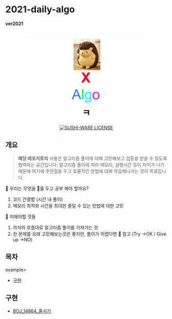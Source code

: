 # 2021-daily-algo

**ver2021**

<h1 align="center">
	<img src="Hedgehog.png" alt="Hedgehog" width="380" />
	<br> ㅋ
</h1>

<p align="center">
  <a href="https://github.com/MakeNowJust/sushi-ware">
    <img src="https://img.shields.io/badge/license-SUSHI--WARE%F0%9F%8D%A3-blue.svg" alt="SUSHI-WARE LICENSE">
  </a>
</p>

## 개요

>  **해당 레포지토리** 사용은 알고리즘 풀이에 대해 고민해보고 검증을 받을 수 있도록 협력하는 공간입니다. 알고리즘 풀이에 따라 메모리, 실행시간 등이 차이가 나기 때문에 여기에 주안점을 두고 효율적인 방법에 대해 학습해나가는 것이 목표입니다.



📕 우리는 무엇을 🎯를 두고 공부 해야 할까요?

1. 코드 간결함 (시간 내 풀이)
2. 메모리 최적화 시간을 최대한 줄일 수 있는 방법에 대한 고민



💨 피해야할 것들

1. 의식의 흐름대로 알고리즘 풀이를 가져가는 것
2. 한 문제를 오래 고민해보는것은 좋지만, 풀이가 어렵다면 👀 참고 (Try  →OK / Give up →NO)



## 목차

example>

- [구현](#구현)



## 구현

- [BOJ_14864_줄서기](./구현/줄서기/BOJ_14864_줄서기.java)
